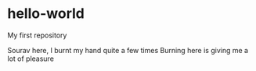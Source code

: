 # hello-world
My first repository


Sourav here, I burnt my hand quite a few times
Burning here is giving me a lot of pleasure
